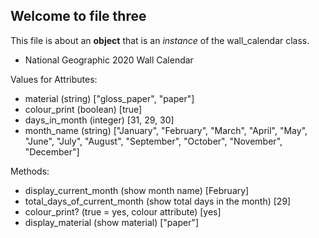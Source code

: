 ## Welcome to file three  

This file is about an **object** that is an _instance_ of the wall_calendar class.   

* National Geographic 2020 Wall Calendar  

Values for Attributes:  

* material (string) ["gloss_paper", "paper"]  
* colour_print (boolean) [true]  
* days_in_month (integer) [31, 29, 30]  
* month_name (string) ["January", "February", "March", "April", "May", "June", "July", "August", "September", "October", "November", "December"]  

Methods:
* display_current_month (show month name) [February]  
* total_days_of_current_month (show total days in the month) [29]  
* colour_print? (true = yes, colour attribute) [yes]  
* display_material (show material) ["paper"]  
